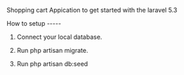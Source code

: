 Shopping cart Appication to get started with the laravel 5.3


How to setup -----


1) Connect your local database.

2) Run php artisan migrate.

3) Run php artisan db:seed



